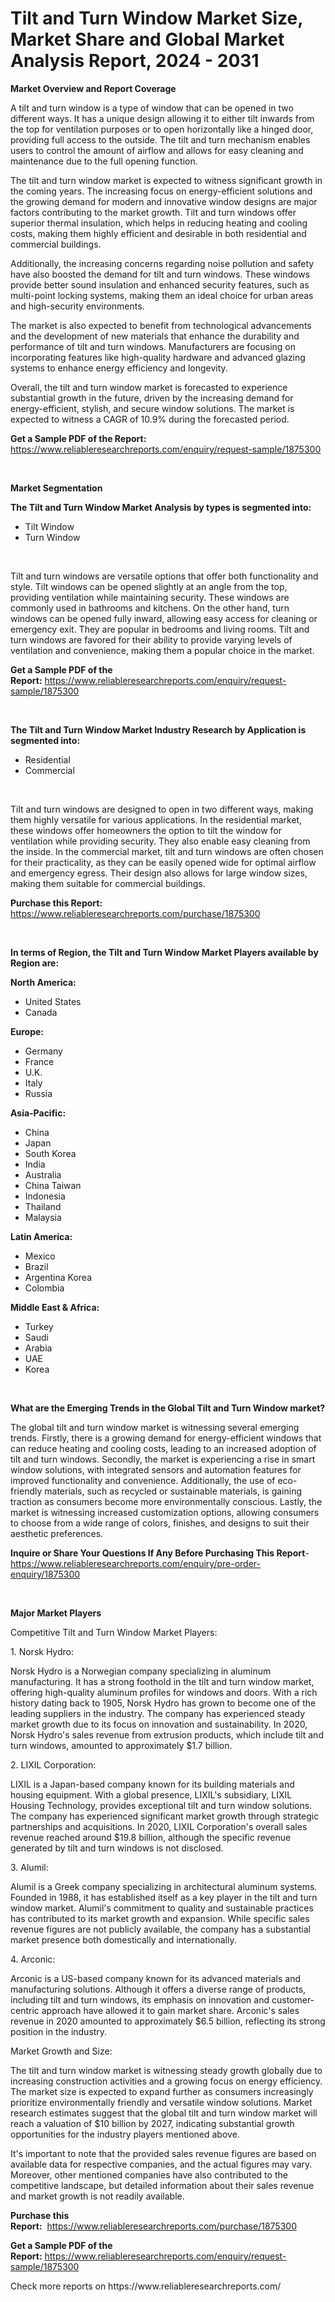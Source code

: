 <p><h1>Tilt and Turn Window Market Size, Market Share and Global Market Analysis Report, 2024 - 2031</h1></p><p><strong>Market Overview and Report Coverage</strong></p>
<p><p>A tilt and turn window is a type of window that can be opened in two different ways. It has a unique design allowing it to either tilt inwards from the top for ventilation purposes or to open horizontally like a hinged door, providing full access to the outside. The tilt and turn mechanism enables users to control the amount of airflow and allows for easy cleaning and maintenance due to the full opening function.</p><p>The tilt and turn window market is expected to witness significant growth in the coming years. The increasing focus on energy-efficient solutions and the growing demand for modern and innovative window designs are major factors contributing to the market growth. Tilt and turn windows offer superior thermal insulation, which helps in reducing heating and cooling costs, making them highly efficient and desirable in both residential and commercial buildings.</p><p>Additionally, the increasing concerns regarding noise pollution and safety have also boosted the demand for tilt and turn windows. These windows provide better sound insulation and enhanced security features, such as multi-point locking systems, making them an ideal choice for urban areas and high-security environments.</p><p>The market is also expected to benefit from technological advancements and the development of new materials that enhance the durability and performance of tilt and turn windows. Manufacturers are focusing on incorporating features like high-quality hardware and advanced glazing systems to enhance energy efficiency and longevity.</p><p>Overall, the tilt and turn window market is forecasted to experience substantial growth in the future, driven by the increasing demand for energy-efficient, stylish, and secure window solutions. The market is expected to witness a CAGR of 10.9% during the forecasted period.</p></p>
<p><strong>Get a Sample PDF of the Report:</strong> <a href="https://www.reliableresearchreports.com/enquiry/request-sample/1875300">https://www.reliableresearchreports.com/enquiry/request-sample/1875300</a></p>
<p>&nbsp;</p>
<p><strong>Market Segmentation</strong></p>
<p><strong>The Tilt and Turn Window Market Analysis by types is segmented into:</strong></p>
<p><ul><li>Tilt Window</li><li>Turn Window</li></ul></p>
<p>&nbsp;</p>
<p><p>Tilt and turn windows are versatile options that offer both functionality and style. Tilt windows can be opened slightly at an angle from the top, providing ventilation while maintaining security. These windows are commonly used in bathrooms and kitchens. On the other hand, turn windows can be opened fully inward, allowing easy access for cleaning or emergency exit. They are popular in bedrooms and living rooms. Tilt and turn windows are favored for their ability to provide varying levels of ventilation and convenience, making them a popular choice in the market.</p></p>
<p><strong>Get a Sample PDF of the Report:</strong>&nbsp;<a href="https://www.reliableresearchreports.com/enquiry/request-sample/1875300">https://www.reliableresearchreports.com/enquiry/request-sample/1875300</a></p>
<p>&nbsp;</p>
<p><strong>The Tilt and Turn Window Market Industry Research by Application is segmented into:</strong></p>
<p><ul><li>Residential</li><li>Commercial</li></ul></p>
<p>&nbsp;</p>
<p><p>Tilt and turn windows are designed to open in two different ways, making them highly versatile for various applications. In the residential market, these windows offer homeowners the option to tilt the window for ventilation while providing security. They also enable easy cleaning from the inside. In the commercial market, tilt and turn windows are often chosen for their practicality, as they can be easily opened wide for optimal airflow and emergency egress. Their design also allows for large window sizes, making them suitable for commercial buildings.</p></p>
<p><strong>Purchase this Report:</strong>&nbsp; <a href="https://www.reliableresearchreports.com/purchase/1875300">https://www.reliableresearchreports.com/purchase/1875300</a></p>
<p>&nbsp;</p>
<p><strong>In terms of Region, the Tilt and Turn Window Market Players available by Region are:</strong></p>
<p>
    <p> <strong> North America: </strong>
        <ul>
            <li>United States</li>
            <li>Canada</li>
        </ul>
        </p> 
    <p> <strong> Europe: </strong>
        <ul>
            <li>Germany</li>
            <li>France</li>
            <li>U.K.</li>
            <li>Italy</li>
            <li>Russia</li>
        </ul>
        </p> 
    <p> <strong> Asia-Pacific: </strong>
        <ul>
            <li>China</li>
            <li>Japan</li>
            <li>South Korea</li>
            <li>India</li>
            <li>Australia</li>
            <li>China Taiwan</li>
            <li>Indonesia</li>
            <li>Thailand</li>
            <li>Malaysia</li>
        </ul>
        </p> 
    <p> <strong> Latin America: </strong>
        <ul>
            <li>Mexico</li>
            <li>Brazil</li>
            <li>Argentina Korea</li>
            <li>Colombia</li>
        </ul>
        </p> 
    <p> <strong> Middle East & Africa: </strong>
        <ul>
            <li>Turkey</li>
            <li>Saudi</li>
            <li>Arabia</li>
            <li>UAE</li>
            <li>Korea</li>
        </ul>
    </p>
    </p>
<p>&nbsp;</p>
<p><strong>What are the Emerging Trends in the Global Tilt and Turn Window market?</strong></p>
<p><p>The global tilt and turn window market is witnessing several emerging trends. Firstly, there is a growing demand for energy-efficient windows that can reduce heating and cooling costs, leading to an increased adoption of tilt and turn windows. Secondly, the market is experiencing a rise in smart window solutions, with integrated sensors and automation features for improved functionality and convenience. Additionally, the use of eco-friendly materials, such as recycled or sustainable materials, is gaining traction as consumers become more environmentally conscious. Lastly, the market is witnessing increased customization options, allowing consumers to choose from a wide range of colors, finishes, and designs to suit their aesthetic preferences.</p></p>
<p><strong>Inquire or Share Your Questions If Any Before Purchasing This Report</strong>- <a href="https://www.reliableresearchreports.com/enquiry/pre-order-enquiry/1875300">https://www.reliableresearchreports.com/enquiry/pre-order-enquiry/1875300</a></p>
<p>&nbsp;</p>
<p><strong>Major Market Players</strong></p>
<p><p>Competitive Tilt and Turn Window Market Players:</p><p>1. Norsk Hydro:</p><p>Norsk Hydro is a Norwegian company specializing in aluminum manufacturing. It has a strong foothold in the tilt and turn window market, offering high-quality aluminum profiles for windows and doors. With a rich history dating back to 1905, Norsk Hydro has grown to become one of the leading suppliers in the industry. The company has experienced steady market growth due to its focus on innovation and sustainability. In 2020, Norsk Hydro's sales revenue from extrusion products, which include tilt and turn windows, amounted to approximately $1.7 billion.</p><p>2. LIXIL Corporation:</p><p>LIXIL is a Japan-based company known for its building materials and housing equipment. With a global presence, LIXIL's subsidiary, LIXIL Housing Technology, provides exceptional tilt and turn window solutions. The company has experienced significant market growth through strategic partnerships and acquisitions. In 2020, LIXIL Corporation's overall sales revenue reached around $19.8 billion, although the specific revenue generated by tilt and turn windows is not disclosed.</p><p>3. Alumil:</p><p>Alumil is a Greek company specializing in architectural aluminum systems. Founded in 1988, it has established itself as a key player in the tilt and turn window market. Alumil's commitment to quality and sustainable practices has contributed to its market growth and expansion. While specific sales revenue figures are not publicly available, the company has a substantial market presence both domestically and internationally.</p><p>4. Arconic:</p><p>Arconic is a US-based company known for its advanced materials and manufacturing solutions. Although it offers a diverse range of products, including tilt and turn windows, its emphasis on innovation and customer-centric approach have allowed it to gain market share. Arconic's sales revenue in 2020 amounted to approximately $6.5 billion, reflecting its strong position in the industry.</p><p>Market Growth and Size:</p><p>The tilt and turn window market is witnessing steady growth globally due to increasing construction activities and a growing focus on energy efficiency. The market size is expected to expand further as consumers increasingly prioritize environmentally friendly and versatile window solutions. Market research estimates suggest that the global tilt and turn window market will reach a valuation of $10 billion by 2027, indicating substantial growth opportunities for the industry players mentioned above.</p><p>It's important to note that the provided sales revenue figures are based on available data for respective companies, and the actual figures may vary. Moreover, other mentioned companies have also contributed to the competitive landscape, but detailed information about their sales revenue and market growth is not readily available.</p></p>
<p><strong>Purchase this Report:</strong>&nbsp;&nbsp;<a href="https://www.reliableresearchreports.com/purchase/1875300">https://www.reliableresearchreports.com/purchase/1875300</a></p>
<p></p>
<p><strong>Get a Sample PDF of the Report:</strong>&nbsp;<a href="https://www.reliableresearchreports.com/enquiry/request-sample/1875300">https://www.reliableresearchreports.com/enquiry/request-sample/1875300</a></p>
<p>Check more reports on https://www.reliableresearchreports.com/</p>